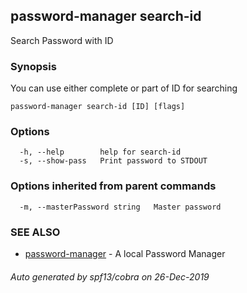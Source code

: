 ## password-manager search-id

Search Password with ID

### Synopsis

You can use either complete or part of ID for searching

```
password-manager search-id [ID] [flags]
```

### Options

```
  -h, --help        help for search-id
  -s, --show-pass   Print password to STDOUT
```

### Options inherited from parent commands

```
  -m, --masterPassword string   Master password
```

### SEE ALSO

* [password-manager](password-manager.md)	 - A local Password Manager

###### Auto generated by spf13/cobra on 26-Dec-2019

